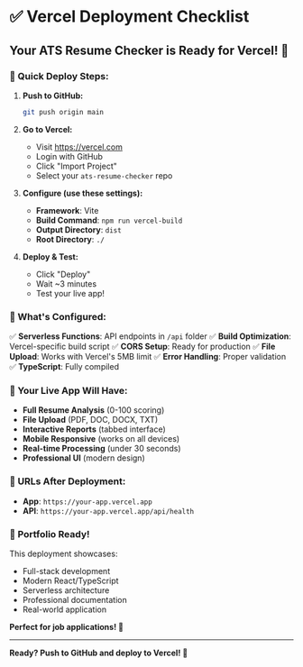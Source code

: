 # ✅ Vercel Deployment Checklist

## Your ATS Resume Checker is Ready for Vercel! 🚀

### 🎯 Quick Deploy Steps:

1. **Push to GitHub:**
   ```bash
   git push origin main
   ```

2. **Go to Vercel:**
   - Visit https://vercel.com
   - Login with GitHub
   - Click "Import Project"
   - Select your `ats-resume-checker` repo

3. **Configure (use these settings):**
   - **Framework**: Vite
   - **Build Command**: `npm run vercel-build`
   - **Output Directory**: `dist`
   - **Root Directory**: `./`

4. **Deploy & Test:**
   - Click "Deploy"
   - Wait ~3 minutes
   - Test your live app!

### 🔧 What's Configured:

✅ **Serverless Functions**: API endpoints in `/api` folder
✅ **Build Optimization**: Vercel-specific build script
✅ **CORS Setup**: Ready for production
✅ **File Upload**: Works with Vercel's 5MB limit
✅ **Error Handling**: Proper validation
✅ **TypeScript**: Fully compiled

### 🌟 Your Live App Will Have:

- **Full Resume Analysis** (0-100 scoring)
- **File Upload** (PDF, DOC, DOCX, TXT)
- **Interactive Reports** (tabbed interface)
- **Mobile Responsive** (works on all devices)
- **Real-time Processing** (under 30 seconds)
- **Professional UI** (modern design)

### 📱 URLs After Deployment:

- **App**: `https://your-app.vercel.app`
- **API**: `https://your-app.vercel.app/api/health`

### 🎉 Portfolio Ready!

This deployment showcases:
- Full-stack development
- Modern React/TypeScript
- Serverless architecture
- Professional documentation
- Real-world application

**Perfect for job applications! 💼**

---

**Ready? Push to GitHub and deploy to Vercel! 🚀**
